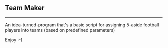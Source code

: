 
## Team Maker
---
An idea-turned-program that's a basic script for assigning 5-aside football players into teams (based on predefined parameters)

Enjoy :-)
